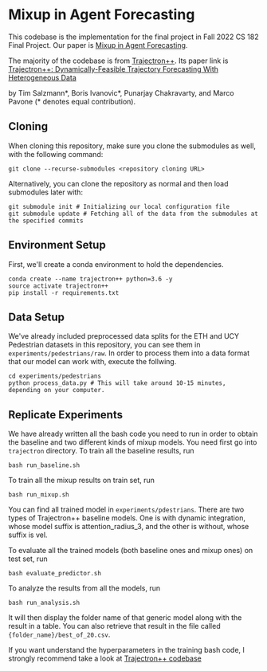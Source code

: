 # Mixup in Agent Forecasting #
This codebase is the implementation for the final project in Fall 2022 CS 182 Final Project.
Our paper is [Mixup in Agent Forecasting](CS_182_Final_Project_Paper.pdf).

The majority of the codebase is from [Trajectron++](https://github.com/StanfordASL/Trajectron-plus-plus). Its paper link is 
[Trajectron++: Dynamically-Feasible Trajectory Forecasting With Heterogeneous Data](https://arxiv.org/abs/2001.03093)

by Tim Salzmann\*, Boris Ivanovic\*, Punarjay Chakravarty, and Marco Pavone (\* denotes equal contribution).
## Cloning ##
When cloning this repository, make sure you clone the submodules as well, with the following command:
```
git clone --recurse-submodules <repository cloning URL>
```
Alternatively, you can clone the repository as normal and then load submodules later with:
```
git submodule init # Initializing our local configuration file
git submodule update # Fetching all of the data from the submodules at the specified commits
```

## Environment Setup ##
First, we'll create a conda environment to hold the dependencies.
```
conda create --name trajectron++ python=3.6 -y
source activate trajectron++
pip install -r requirements.txt
```

## Data Setup ##
We've already included preprocessed data splits for the ETH and UCY Pedestrian datasets in this repository, you can see them in `experiments/pedestrians/raw`. In order to process them into a data format that our model can work with, execute the follwing.
```
cd experiments/pedestrians
python process_data.py # This will take around 10-15 minutes, depending on your computer.
```
## Replicate Experiments ##
We have already written all the bash code you need to run in order to obtain the baseline and two different kinds of mixup models. You need first go into `trajectron` directory.
To train all the baseline results, run
```
bash run_baseline.sh
```
To train all the mixup results on train set, run
```
bash run_mixup.sh
```
You can find all trained model in `experiments/pdestrians`.
There are two types of Trajectron++ baseline models. One is with dynamic integration, whose model suffix is attention_radius_3, and the other is without, whose suffix is vel.

To evaluate all the trained models (both baseline ones and mixup ones) on test set, run
```
bash evaluate_predictor.sh
```
To analyze the results from all the models, run
```
bash run_analysis.sh
```
It will then display the folder name of that generic model along with the result in a table. You can also retrieve that result in the file called `{folder_name}/best_of_20.csv`.

If you want understand the hyperparameters in the training bash code, I strongly recommend take a look at [Trajectron++ codebase](https://github.com/StanfordASL/Trajectron-plus-plus)
